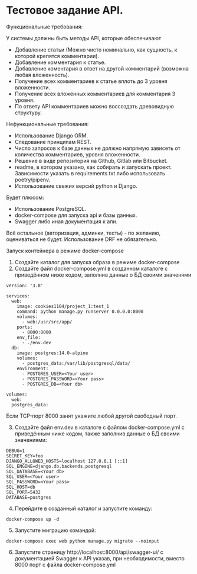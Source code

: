 # Тестовое задание API.
Функциональные требования:

У системы должны быть методы API, которые обеспечивают
- Добавление статьи (Можно чисто номинально, как сущность, к которой крепятся комментарии).
- Добавление комментария к статье.
- Добавление коментария в ответ на другой комментарий (возможна любая вложенность).
- Получение всех комментариев к статье вплоть до 3 уровня вложенности.
- Получение всех вложенных комментариев для комментария 3 уровня.
- По ответу API комментариев можно воссоздать древовидную структуру.

Нефункциональные требования:
- Использование Django ORM.
- Следование принципам REST.
- Число запросов к базе данных не должно напрямую зависеть от количества комментариев, уровня вложенности.
- Решение в виде репозитория на Github, Gitlab или Bitbucket.
- readme, в котором указано, как собирать и запускать проект. Зависимости указать в requirements.txt либо использовать poetry/pipenv.
- Использование свежих версий python и Django.

Будет плюсом:
- Использование PostgreSQL.
- docker-compose для запуска api и базы данных.
- Swagger либо иная документация к апи.

Всё остальное (авторизация, админки, тесты) - по желанию, оцениваться не будет. Использование DRF не обязательно.

Запуск контейнера в режиме docker-compose
1. Создайте каталог для запуска образа в режиме docker-compose
2. Создайте файл docker-compose.yml в созданном каталоге с приведённом ниже кодом, заполнив данные о БД своими значенями

```
version: '3.8'

services:
  web:
    image: cookies1104/project_1:test_1
    command: python manage.py runserver 0.0.0.0:8000
    volumes:
      - web:/usr/src/app/
    ports:
      - 8000:8000
    env_file:
      - ./env.dev
  db:
    image: postgres:14.0-alpine
    volumes:
      - postgres_data:/var/lib/postgresql/data/
    environment:
      - POSTGRES_USER=<Your user>
      - POSTGRES_PASSWORD=<Your pass>
      - POSTGRES_DB=<Your db>

volumes:
  web:
  postgres_data:
```
Если TCP-порт 8000 занят укажите любой другой свободный порт.

3. Создайте файл env.dev в каталоге с файлом docker-compose.yml с приведённым ниже кодом, также заполнив данные о БД своими значениями:
```
DEBUG=1
SECRET_KEY=foo
DJANGO_ALLOWED_HOSTS=localhost 127.0.0.1 [::1]
SQL_ENGINE=django.db.backends.postgresql
SQL_DATABASE=<Your db>
SQL_USER=<Your user>
SQL_PASSWORD=<Your pass>
SQL_HOST=db
SQL_PORT=5432
DATABASE=postgres
```
4. Перейдите в созданный каталог и запустите команду:
```
docker-compose up -d
```
5. Запустите миграцию командой:
```
docker-compose exec web python manage.py migrate --noinput
```
6. Запустите страницу http://localhost:8000/api/swagger-ui/ с документацией Swagger к API указав, при необходимости, вместо 8000 порт с файла docker-compose.yml 

